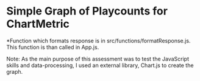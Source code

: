 # Simple Graph of Playcounts for ChartMetric

\*Function which formats response is in src/functions/formatResponse.js. This function is than called in App.js.

Note: As the main purpose of this assessment was to test the JavaScript skills and data-processing, I used an external library, Chart.js to create the graph.

